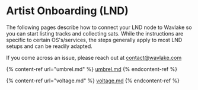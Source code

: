 # Artist Onboarding (LND)

The following pages describe how to connect your LND node to Wavlake so you can start listing tracks and collecting sats. While the instructions are specific to certain OS's/services, the steps generally apply to most LND setups and can be readily adapted.

If you come across an issue, please reach out at contact@wavlake.com



{% content-ref url="umbrel.md" %}
[umbrel.md](umbrel.md)
{% endcontent-ref %}

{% content-ref url="voltage.md" %}
[voltage.md](voltage.md)
{% endcontent-ref %}
